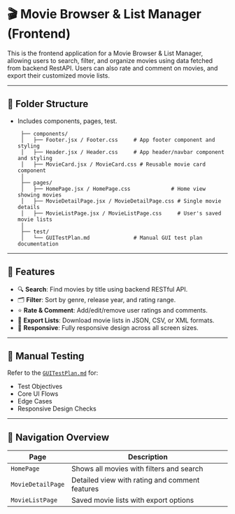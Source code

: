 # 🎬 Movie Browser & List Manager (Frontend)

This is the frontend application for a Movie Browser & List Manager, allowing users to search, filter, and organize movies using data fetched from backend RestAPI. Users can also rate and comment on movies, and export their customized movie lists.

---

## 📁 Folder Structure
- Includes components, pages, test.
   ```
    ├── components/
    │   ├── Footer.jsx / Footer.css     # App footer component and styling
    │   ├── Header.jsx / Header.css     # App header/navbar component and styling
    │   ├── MovieCard.jsx / MovieCard.css # Reusable movie card component
    │
    ├── pages/
    │   ├── HomePage.jsx / HomePage.css             # Home view showing movies
    │   ├── MovieDetailPage.jsx / MovieDetailPage.css # Single movie details
    │   ├── MovieListPage.jsx / MovieListPage.css     # User's saved movie lists
    │
    ├── test/
    │   └── GUITestPlan.md              # Manual GUI test plan documentation

---

## 🚀 Features

- 🔍 **Search**: Find movies by title using backend RESTful API.
- 🗂️ **Filter**: Sort by genre, release year, and rating range.
- ⭐ **Rate & Comment**: Add/edit/remove user ratings and comments.
- 📝 **Export Lists**: Download movie lists in JSON, CSV, or XML formats.
- 📱 **Responsive**: Fully responsive design across all screen sizes.

---

## 🧪 Manual Testing

Refer to the [`GUITestPlan.md`](src/test/GUITestPlan.md) for:

- Test Objectives
- Core UI Flows
- Edge Cases
- Responsive Design Checks

---

## 🧭 Navigation Overview

| Page              | Description                                      |
|-------------------|--------------------------------------------------|
| `HomePage`        | Shows all movies with filters and search         |
| `MovieDetailPage` | Detailed view with rating and comment features   |
| `MovieListPage`   | Saved movie lists with export options            |

